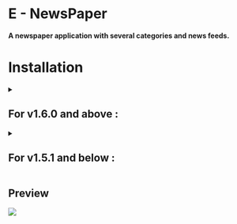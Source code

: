 # E - NewsPaper 
<b>A newspaper application with several categories and news feeds.</b> 

# Installation
<details>
  
  <summary>
    
## For v1.6.0 and above :
    
  </summary>
  


### First of all go to the releases section ,then :
1. Download the repository as GnewsSetup.exe (Click where `GnewsSetup.exe` is given).
2. Run the file , and do as the instructions say during the setup (Prefer to create a desktop icon).
3. After 2 or 3 minutes of setting up , go to the start menu and you'll see the application there.
4. Just double click and run it!
  
</details>

<details>
  <summary>
    
## For v1.5.1 and below : 
    
  </summary>
  
### First of all go to the releases section ,then :
1. Download the repository as latest.zip (Click where `latest.zip` is given) and extract its contents to the <b>same folder</b>.
3. Open the folder in which the contents are stored and double click on the `E-NewsPaper.exe` file to run it . 
4. A windows defender message might popup . If it does , click on <b>More Info</b> and then click <b>Run Anyway </b>
5. Wait for 5-15 Seconds
6. Voila ! The application is now running . 
    
  
</details>

## Preview 

![](https://github.com/jusspatel/News/blob/main/Untitled.gif)
